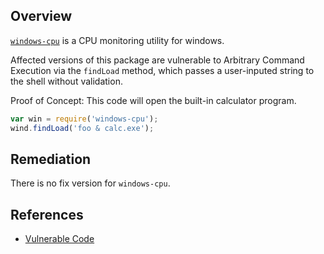 ## Overview
[`windows-cpu`](https://www.npmjs.com/package/windows-cpu) is a CPU monitoring utility for windows.

Affected versions of this package are vulnerable to Arbitrary Command Execution via the `findLoad` method, which passes a user-inputed string to the shell without validation.

Proof of Concept:
This code will open the built-in calculator program.
```js
var win = require('windows-cpu');
wind.findLoad('foo & calc.exe');
```

## Remediation
There is no fix version for `windows-cpu`.

## References
- [Vulnerable Code](https://github.com/KyleRoss/windows-cpu/blob/master/index.js#L81)
